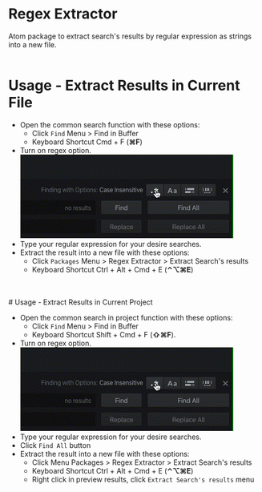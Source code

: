 # Regex Extractor

Atom package to extract search's results by regular expression as strings into a new file.
<br />
<br />
# Usage - Extract Results in Current File

- Open the common search function with these options:
  - Click `Find` Menu > Find in Buffer
  - Keyboard Shortcut Cmd + F (**⌘F**)
- Turn on regex option.<br />
![Turning on regex option animation](https://github.com/gunawanlie/atom-regex-extractor/blob/master/docs/turning-on-regex-option.gif)
- Type your regular expression for your desire searches.
- Extract the result into a new file with these options:
  - Click `Packages` Menu > Regex Extractor > Extract Search's results
  - Keyboard Shortcut Ctrl + Alt + Cmd + E (**⌃⌥⌘E**)
<br />
<br />
# Usage - Extract Results in Current Project

- Open the common search in project function with these options:
  - Click `Find` Menu > Find in Buffer
  - Keyboard Shortcut Shift + Cmd + F (**⇧⌘F**).
- Turn on regex option.<br />
![Turning on regex option animation](https://github.com/gunawanlie/atom-regex-extractor/blob/master/docs/turning-on-regex-option.gif)
- Type your regular expression for your desire searches.
- Click `Find All` button
- Extract the result into a new file with these options:
  - Click Menu Packages > Regex Extractor > Extract Search's results
  - Keyboard Shortcut Ctrl + Alt + Cmd + E (**⌃⌥⌘E**)
  - Right click in preview results, click `Extract Search's results` menu
